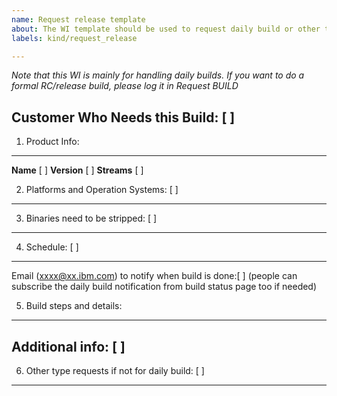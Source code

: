 ```yaml
---
name: Request release template  
about: The WI template should be used to request daily build or other things from build team that are not covered by other WI templates.
labels: kind/request_release

---
```

*Note that this WI is mainly for handling daily builds.  If you want to do a formal RC/release build, please log it in Request BUILD*

Customer Who Needs this Build: [   ]
-------------------------------------

1. Product Info:
----------------
**Name**  [   ]    **Version** [   ]     **Streams** [          ]

2. Platforms and Operation Systems: [        ]
----------------------------------------

3. Binaries need to be stripped: [  ]
----------------------------------

4. Schedule: [    ]
-----------

Email (xxxx@xx.ibm.com) to notify when build is done:[    ]
(people can subscribe the daily build notification from build status page too if needed)

5. Build steps and details:
--------------------------

Additional info: [     ]
--------------------

6. Other type requests if not for daily build: [     ]
-------------------------------------------------



 
